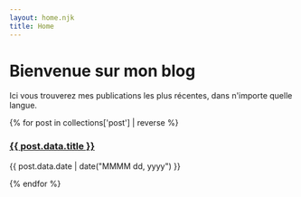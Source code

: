 ```yaml
---
layout: home.njk
title: Home
---
```


# Bienvenue sur mon blog

Ici vous trouverez mes publications les plus récentes, dans n'importe quelle langue.

{% for post in collections['post'] | reverse %}
  <a href="{{ post.url }}">
    <h3>{{ post.data.title }}</h3>
  </a>
    <time>{{ post.data.date | date("MMMM dd, yyyy") }}</time>

{% endfor %}

